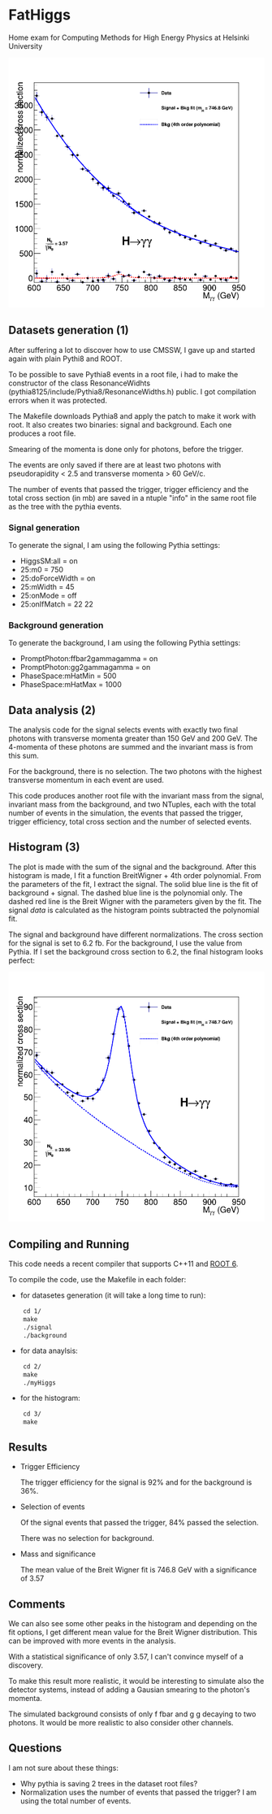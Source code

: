 # FatHiggs
Home exam for Computing Methods for High Energy Physics at Helsinki University

![My Higgs](3/FatHiggs.png)


## Datasets generation (1)

After suffering a lot to discover how to use CMSSW, I gave up and started again
with plain Pythi8 and ROOT.

To be possible to save Pythia8 events in a root file, i had to make the
constructor of the class ResonanceWidhts (pythia8125/include/Pythia8/ResonanceWidths.h)
public. I got compilation errors when it was protected.

The Makefile downloads Pythia8 and apply the patch to make it work with root.
It also creates two binaries: signal and background. Each one produces a root file.

Smearing of the momenta is done only for photons, before the trigger.

The events are only saved if there are at least two photons with pseudorapidity < 2.5
and transverse momenta > 60 GeV/c.

The number of events that passed the trigger, trigger efficiency and the total cross
section (in mb) are saved in a ntuple "info" in the same root file as the tree with
the pythia events.


### Signal generation

To generate the signal, I am using the following Pythia settings:

* HiggsSM:all = on
* 25:m0 = 750
* 25:doForceWidth = on
* 25:mWidth = 45
* 25:onMode = off
* 25:onIfMatch = 22 22

### Background generation

To generate the background, I am using the following Pythia settings:

* PromptPhoton:ffbar2gammagamma = on
* PromptPhoton:gg2gammagamma = on
* PhaseSpace:mHatMin = 500
* PhaseSpace:mHatMax = 1000


## Data analysis (2)

The analysis code for the signal selects events with exactly two final photons
with transverse momenta greater than 150 GeV and 200 GeV. The 4-momenta of
these photons are summed and the invariant mass is from this sum.

For the background, there is no selection. The two photons with the highest
transverse momentum in each event are used.

This code produces another root file with the invariant mass from the signal,
invariant mass from the background, and two NTuples, each with the total
number of events in the simulation, the events that passed the trigger,
trigger efficiency, total cross section and the number of selected events.


## Histogram (3)

The plot is made with the sum of the signal and the background. After this
histogram is made, I fit a function BreitWigner + 4th order polynomial. From
the parameters of the fit, I extract the signal. The solid blue line is the
fit of background + signal. The dashed blue line is the polynomial only.
The dashed red line is the Breit Wigner with the parameters given by the fit.
The signal *data* is calculated as the histogram points subtracted the
polynomial fit.

The signal and background have different normalizations. The cross section for
the signal is set to 6.2 fb. For the background, I use the value from Pythia.
If I set the background cross section to 6.2, the final histogram looks
perfect:

![My Higgs - fake xsect](3/FatHiggs_fake_bg_xsect.png "Background cross section set to 6.2 fb")



## Compiling and Running

This code needs a recent compiler that supports C++11 and
[ROOT 6](https://root.cern.ch/).

To compile the code, use the Makefile in each folder:

* for datasetes generation (it will take a long time to run):

```
    cd 1/
    make
    ./signal
    ./background
```

* for data anaylsis:

```
    cd 2/
    make
    ./myHiggs
```

* for the histogram:

```
    cd 3/
    make
```


## Results

* Trigger Efficiency

  The trigger efficiency for the signal is 92% and for the background is 36%.

* Selection of events

  Of the signal events that passed the trigger, 84% passed the selection.

  There was no selection for background.

* Mass and significance

  The mean value of the Breit Wigner fit is 746.8 GeV with a significance of 3.57


## Comments

We can also see some other peaks in the histogram and depending on the fit
options, I get different mean value for the Breit Wigner distribution. This
can be improved with more events in the analysis.

With a statistical significance of only 3.57, I can't convince myself of a
discovery.

To make this result more realistic, it would be interesting to simulate also
the detector systems, instead of adding a Gausian smearing to the photon's
momenta.

The simulated background consists of only f fbar and g g decaying to two
photons. It would be more realistic to also consider other channels.


## Questions

I am not sure about these things:

* Why pythia is saving 2 trees in the dataset root files?
* Normalization uses the number of events that passed the trigger?
  I am using the total number of events.
